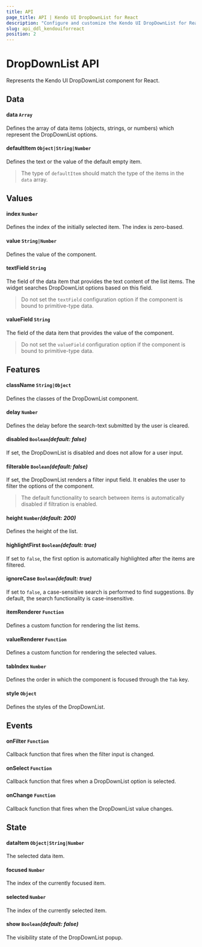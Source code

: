 ```yaml
---
title: API
page_title: API | Kendo UI DropDownList for React
description: "Configure and customize the Kendo UI DropDownList for React through its API reference."
slug: api_ddl_kendouiforreact
position: 2
---
```


# DropDownList API

Represents the Kendo UI DropDownList component for React.

## Data

#### data `Array`

Defines the array of data items (objects, strings, or numbers) which represent the DropDownList options.

#### defaultItem `Object|String|Number`

Defines the text or the value of the default empty item.

> The type of `defaultItem` should match the type of the items in the `data` array.

## Values

#### index `Number`

Defines the index of the initially selected item. The index is zero-based.

#### value `String|Number`

Defines the value of the component.

#### textField `String`

The field of the data item that provides the text content of the list items. The widget searches DropDownList options based on this field.

> Do not set the `textField` configuration option if the component is bound to primitive-type data.

#### valueField `String`

The field of the data item that provides the value of the component.

> Do not set the `valueField` configuration option if the component is bound to primitive-type data.

## Features

#### className `String|Object`

Defines the classes of the DropDownList component.

#### delay `Number`

Defines the delay before the search-text submitted by the user is cleared.

#### disabled `Boolean`*(default: false)*

If set, the DropDownList is disabled and does not allow for a user input.

#### filterable `Boolean`*(default: false)*

If set, the DropDownList renders a filter input field. It enables the user to filter the options of the component.

> The default functionality to search between items is automatically disabled if filtration is enabled.

#### height `Number`*(default: 200)*

Defines the height of the list.

#### highlightFirst `Boolean`*(default: true)*

If set to `false`, the first option is automatically highlighted after the items are filtered.

#### ignoreCase `Boolean`*(default: true)*

If set to `false`, a case-sensitive search is performed to find suggestions. By default, the search functionality is case-insensitive.

#### itemRenderer `Function`

Defines a custom function for rendering the list items.

#### valueRenderer `Function`

Defines a custom function for rendering the selected values.

#### tabIndex `Number`

Defines the order in which the component is focused through the `Tab` key.

#### style `Object`

Defines the styles of the DropDownList.

## Events

#### onFilter `Function`

Callback function that fires when the filter input is changed.

#### onSelect `Function`

Callback function that fires when a DropDownList option is selected.

#### onChange `Function`

Callback function that fires when the DropDownList value changes.

## State

#### dataItem `Object|String|Number`

The selected data item.

#### focused `Number`

The index of the currently focused item.

#### selected `Number`

The index of the currently selected item.

#### show `Boolean`*(default: false)*

The visibility state of the DropDownList popup.
